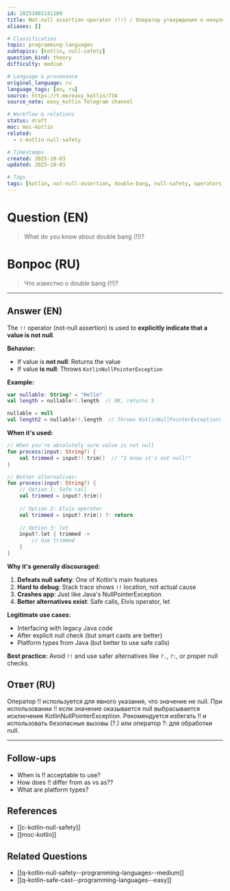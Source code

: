 ```yaml
---
id: 20251003141109
title: Not-null assertion operator (!!) / Оператор утверждения о ненулевости (!!)
aliases: []

# Classification
topic: programming-languages
subtopics: [kotlin, null-safety]
question_kind: theory
difficulty: medium

# Language & provenance
original_language: ru
language_tags: [en, ru]
source: https://t.me/easy_kotlin/734
source_note: easy_kotlin Telegram channel

# Workflow & relations
status: draft
moc: moc-kotlin
related:
  - c-kotlin-null-safety

# Timestamps
created: 2025-10-03
updated: 2025-10-03

# Tags
tags: [kotlin, not-null-assertion, double-bang, null-safety, operators, difficulty/medium, easy_kotlin, lang/ru, programming-languages]
---
```


# Question (EN)
> What do you know about double bang (!!)?

# Вопрос (RU)
> Что известно о double bang (!!)?

---

## Answer (EN)

The `!!` operator (not-null assertion) is used to **explicitly indicate that a value is not null**.

**Behavior:**
- If value is **not null**: Returns the value
- If value **is null**: Throws `KotlinNullPointerException`

**Example:**
```kotlin
var nullable: String? = "Hello"
val length = nullable!!.length  // OK, returns 5

nullable = null
val length2 = nullable!!.length  // Throws KotlinNullPointerException!
```

**When it's used:**

```kotlin
// When you're absolutely sure value is not null
fun process(input: String?) {
    val trimmed = input!!.trim()  // "I know it's not null!"
}

// Better alternatives:
fun process(input: String?) {
    // Option 1: Safe call
    val trimmed = input?.trim()
    
    // Option 2: Elvis operator
    val trimmed = input?.trim() ?: return
    
    // Option 3: let
    input?.let { trimmed ->
        // Use trimmed
    }
}
```

**Why it's generally discouraged:**

1. **Defeats null safety**: One of Kotlin's main features
2. **Hard to debug**: Stack trace shows `!!` location, not actual cause
3. **Crashes app**: Just like Java's NullPointerException
4. **Better alternatives exist**: Safe calls, Elvis operator, let

**Legitimate use cases:**

- Interfacing with legacy Java code
- After explicit null check (but smart casts are better)
- Platform types from Java (but better to use safe calls)

**Best practice:** Avoid `!!` and use safer alternatives like `?.`, `?:`, or proper null checks.

## Ответ (RU)

Оператор !! используется для явного указания, что значение не null. При использовании !! если значение оказывается null выбрасывается исключение KotlinNullPointerException. Рекомендуется избегать !! и использовать безопасные вызовы (?.) или оператор ?: для обработки null.

---

## Follow-ups
- When is !! acceptable to use?
- How does !! differ from as vs as??
- What are platform types?

## References
- [[c-kotlin-null-safety]]
- [[moc-kotlin]]

## Related Questions
- [[q-kotlin-null-safety--programming-languages--medium]]
- [[q-kotlin-safe-cast--programming-languages--easy]]
